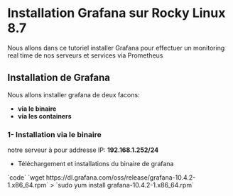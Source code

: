 # Installation Grafana sur Rocky Linux 8.7

Nous allons dans ce tutoriel installer Grafana pour effectuer un monitoring real time de nos serveurs et services via Prometheus

## Installation de Grafana

Nous allons installer grafana de deux facons:

- **via le binaire**
- **via les containers**

### 1- Installation via le binaire

notre serveur à pour addresse IP: **192.168.1.252/24**
<ul>
  <li>Téléchargement et installations du binaire de grafana</li>
</ul>
`code`
`wget https://dl.grafana.com/oss/release/grafana-10.4.2-1.x86_64.rpm`
> `sudo yum install grafana-10.4.2-1.x86_64.rpm`



